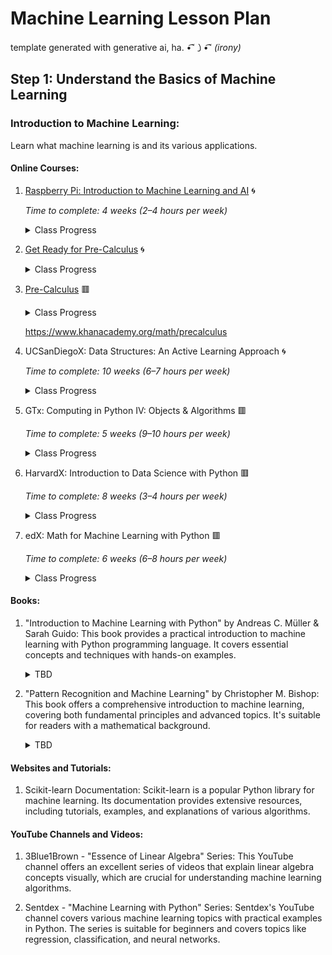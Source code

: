 # Machine Learning Lesson Plan
template generated with generative ai, ha. •͡˘㇁•͡˘  *(irony)* 

## Step 1: Understand the Basics of Machine Learning

### Introduction to Machine Learning:
Learn what machine learning is and its various applications.

#### Online Courses:
1. [Raspberry Pi: Introduction to Machine Learning and AI](https://www.edx.org/learn/computer-programming/raspberry-pi-foundation-introduction-to-machine-learning-and-ai?index=product&queryID=75fe180878ef0581c60f0c7a00fea392&position=1&results_level=first-level-results&term=machine+learning+raspberry&objectID=course-428a3e14-b649-4190-91d0-0ff2d8f1864a&campaign=Introduction+to+Machine+Learning+and+AI&source=edX&product_category=course&placement_url=https%3A%2F%2Fwww.edx.org%2Fsearch) 🌀

     *Time to complete: 4 weeks (2–4 hours per week)*
    <details>
    <summary>Class Progress</summary>

    - *Course Completion* ![Week 1](https://img.shields.io/badge/Progress-75%25-yellow)

    - Week 1: ![Week 1](https://img.shields.io/badge/Progress-100%25-green) 
    - Week 2: ![Week 2](https://img.shields.io/badge/Progress-100%25-green)
    - Week 3: ![Week 3](https://img.shields.io/badge/Progress-100%25-green)
    - Week 4: ![Week 4](https://img.shields.io/badge/Progress-0%25-red)
    - Started: April 10, 2024
    - Ended: TBD

    </details>

1. [Get Ready for Pre-Calculus](https://www.khanacademy.org/math/get-ready-for-precalculus) 🌀

    <details>
    <summary>Class Progress</summary>

    - *Course Completion* ![Week 1](https://img.shields.io/badge/Progress-10%25-yellow)
    - Unit 1: ![Unit 1](https://img.shields.io/badge/Progress-100%25-green) 
    - Unit 2: ![Unit 2](https://img.shields.io/badge/Progress-0%25-red)
    - Unit 3: ![Unit 3](https://img.shields.io/badge/Progress-0%25-red)
    - Unit 4: ![Unit 4](https://img.shields.io/badge/Progress-0%25-red)
    - Unit 5: ![Unit 5](https://img.shields.io/badge/Progress-0%25-red)
    - Unit 6: ![Unit 6](https://img.shields.io/badge/Progress-0%25-red)
    - Unit 7: ![Unit 7](https://img.shields.io/badge/Progress-0%25-red)
    - Unit 8: ![Unit 8](https://img.shields.io/badge/Progress-0%25-red)
    - Started: April 10, 2024
    - Ended: TBD

    </details>

1. [Pre-Calculus](https://www.khanacademy.org/math/precalculus) 🟥

    <details>
    <summary>Class Progress</summary>

    - *Course Completion* ![Week 1](https://img.shields.io/badge/Progress-10%25-yellow)
    - Unit 1: ![Unit 1](https://img.shields.io/badge/Progress-100%25-green) 
    - Unit 2: ![Unit 2](https://img.shields.io/badge/Progress-0%25-red)
    - Unit 3: ![Unit 3](https://img.shields.io/badge/Progress-0%25-red)
    - Unit 4: ![Unit 4](https://img.shields.io/badge/Progress-0%25-red)
    - Unit 5: ![Unit 5](https://img.shields.io/badge/Progress-0%25-red)
    - Unit 6: ![Unit 6](https://img.shields.io/badge/Progress-0%25-red)
    - Unit 7: ![Unit 7](https://img.shields.io/badge/Progress-0%25-red)
    - Unit 8: ![Unit 8](https://img.shields.io/badge/Progress-0%25-red)
    - Started: April 10, 2024
    - Ended: TBD

    </details>

    https://www.khanacademy.org/math/precalculus
1. UCSanDiegoX: Data Structures: An Active Learning Approach 🌀
    
    *Time to complete: 10 weeks (6–7 hours per week)*
    <details>
    <summary>Class Progress</summary>

    - *Course Completion* ![Week 1](https://img.shields.io/badge/Progress-0.01%25-yellow)

    - Section 1: ![Week 1](https://img.shields.io/badge/Progress-25%25-yellow) 

    </details>

1. GTx: Computing in Python IV: Objects & Algorithms 🟥

   *Time to complete: 5 weeks (9–10 hours per week)*
    <details>
    <summary>Class Progress</summary>

        TBD

    </details>

1. HarvardX: Introduction to Data Science with Python 🟥

    *Time to complete: 8 weeks (3–4 hours per week)*

    <details>
    <summary>Class Progress</summary>

        TBD

    </details>

1. edX: Math for Machine Learning with Python 🟥

    *Time to complete: 6 weeks (6–8 hours per week)*
    
    <details>
    <summary>Class Progress</summary>

        TBD

    </details>

#### Books:
1. "Introduction to Machine Learning with Python" by Andreas C. Müller & Sarah Guido: This book provides a practical introduction to machine learning with Python programming language. It covers essential concepts and techniques with hands-on examples.
    <details>
    <summary>TBD</summary>

    </details>

1. "Pattern Recognition and Machine Learning" by Christopher M. Bishop: This book offers a comprehensive introduction to machine learning, covering both fundamental principles and advanced topics. It's suitable for readers with a mathematical background.
    <details>
    <summary>TBD</summary>

    </details>

#### Websites and Tutorials:

1. Scikit-learn Documentation: Scikit-learn is a popular Python library for machine learning. Its documentation provides extensive resources, including tutorials, examples, and explanations of various algorithms.

#### YouTube Channels and Videos:
1. 3Blue1Brown - "Essence of Linear Algebra" Series: This YouTube channel offers an excellent series of videos that explain linear algebra concepts visually, which are crucial for understanding machine learning algorithms.

1. Sentdex - "Machine Learning with Python" Series: Sentdex's YouTube channel covers various machine learning topics with practical examples in Python. The series is suitable for beginners and covers topics like regression, classification, and neural networks.